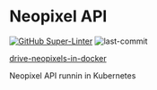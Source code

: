 # Neopixel API

[![GitHub Super-Linter](https://github.com/tinoschroeter/k8s.neopixelAPI/workflows/Lint%20Code%20Base/badge.svg)](https://github.com/tinoschroeter/k8s.neopixelAPI/actions/workflows/linter.yml)
![last-commit](https://img.shields.io/github/last-commit/tinoschroeter/k8s.neopixelAPI.svg?style=flat)

[drive-neopixels-in-docker](https://blog.hypriot.com/post/drive-neopixels-in-docker/)


Neopixel API runnin in Kubernetes
